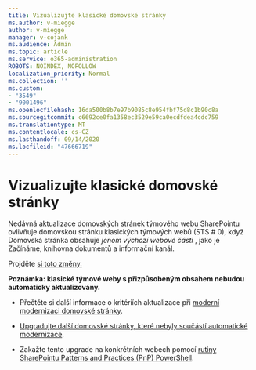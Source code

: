 ```yaml
---
title: Vizualizujte klasické domovské stránky
ms.author: v-miegge
author: v-miegge
manager: v-cojank
ms.audience: Admin
ms.topic: article
ms.service: o365-administration
ROBOTS: NOINDEX, NOFOLLOW
localization_priority: Normal
ms.collection: ''
ms.custom:
- "3549"
- "9001496"
ms.openlocfilehash: 16da500b8b7e97b9085c8e954fbf75d8c1b90c8a
ms.sourcegitcommit: c6692ce0fa1358ec3529e59ca0ecdfdea4cdc759
ms.translationtype: MT
ms.contentlocale: cs-CZ
ms.lasthandoff: 09/14/2020
ms.locfileid: "47666719"
---
```

# <a name="modernize-the-classic-home-page"></a>Vizualizujte klasické domovské stránky

Nedávná aktualizace domovských stránek týmového webu SharePointu ovlivňuje domovskou stránku klasických týmových webů (STS # 0), když Domovská stránka obsahuje *jenom výchozí webové části* , jako je Začínáme, knihovna dokumentů a informační kanál.

Projděte [si toto změny.](https://docs.microsoft.com/sharepoint/sharepointonline/media/homepage-upgrade-gif.gif) 

**Poznámka: klasické týmové weby s přizpůsobeným obsahem nebudou automaticky aktualizovány.**

* Přečtěte si další informace o kritériích aktualizace při [moderní modernizaci domovské stránky](https://docs.microsoft.com/sharepoint/disable-auto-modernization-classic-home-pages#why-update-classic-team-site-home-pages-to-modern).

* [Upgradujte další domovské stránky, které nebyly součástí automatické modernizace](https://docs.microsoft.com/sharepoint/dev/transform/modernize-userinterface-site-pages).

* Zakažte tento upgrade na konkrétních webech pomocí [rutiny SharePointu Patterns and Practices (PnP) PowerShell](https://docs.microsoft.com/powershell/sharepoint/sharepoint-pnp/sharepoint-pnp-cmdlets).
